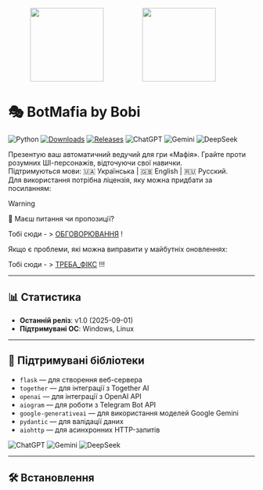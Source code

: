 <p align="center">
  <img src="https://upload.wikimedia.org/wikipedia/commons/c/c3/Python-logo-notext.svg" width="150" style="margin: 0 20px;"> &nbsp;&nbsp;&nbsp;&nbsp;&nbsp;&nbsp;&nbsp;&nbsp;
  <img src="https://upload.wikimedia.org/wikipedia/commons/0/04/ChatGPT_logo.svg" width="150" style="margin: 0 20px;"> &nbsp;&nbsp;&nbsp;&nbsp;&nbsp;&nbsp;&nbsp;&nbsp;
</p>

# 🎭 BotMafia by Bobi

![Python](https://img.shields.io/badge/python-3.13%2B-blue.svg)
[![Downloads](https://img.shields.io/github/downloads/username/mafia-bot/total)](https://github.com/username/mafia-bot/releases)
[![Releases](https://img.shields.io/github/v/release/username/mafia-bot?sort=semver)](https://github.com/username/mafia-bot/releases)
![ChatGPT](https://img.shields.io/badge/ChatGPT-OpenAI-blueviolet.svg)
![Gemini](https://img.shields.io/badge/Gemini-Google-orange.svg)
![DeepSeek](https://img.shields.io/badge/DeepSeek-AI-red.svg)

Презентую ваш автоматичний ведучий для гри «Мафія». Грайте проти розумних ШІ-персонажів, відточуючи свої навички.  
Підтримуються мови: 🇺🇦 Українська | 🇬🇧 English | 🇷🇺 Русский.  
Для використання потрібна ліцензія, яку можна придбати за посиланням:

> [!WARNING]
> 💬 Маєш питання чи пропозиції?
>
> Тобі сюди - > [ОБГОВОРЮВАННЯ](https://github.com/username/repo/discussions) !
>
> Якщо є проблеми, які можна виправити у майбутніх оновленнях:
>
> Тобі сюди - > [ТРЕБА_ФІКС](https://github.com/username/repo/issues) !!!

---

## 📊 Статистика

- **Останній реліз**: v1.0 (2025-09-01)
- **Підтримувані ОС**: Windows, Linux

---

## 🧩 Підтримувані бібліотеки

- `flask` — для створення веб-сервера
- `together` — для інтеграції з Together AI
- `openai` — для інтеграції з OpenAI API
- `aiogram` — для роботи з Telegram Bot API
- `google-generativeai` — для використання моделей Google Gemini
- `pydantic` — для валідації даних
- `aiohttp` — для асинхронних HTTP-запитів

![ChatGPT](https://upload.wikimedia.org/wikipedia/commons/4/4e/Google_Gemini_logo.svg) ![Gemini](https://upload.wikimedia.org/wikipedia/commons/4/4e/Google_Gemini_logo.svg) ![DeepSeek](https://upload.wikimedia.org/wikipedia/commons/2/2b/DeepSeek_logo.svg)

---

## 🛠️ Встановлення

